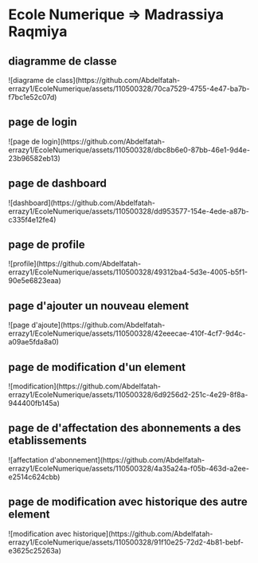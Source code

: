 
<h1>Ecole Numerique => Madrassiya Raqmiya</h1>
<h2>diagramme de classe</h2>
![diagrame de class](https://github.com/Abdelfatah-errazy1/EcoleNumerique/assets/110500328/70ca7529-4755-4e47-ba7b-f7bc1e52c07d)

<h2>page de login </h2>
![page de login](https://github.com/Abdelfatah-errazy1/EcoleNumerique/assets/110500328/dbc8b6e0-87bb-46e1-9d4e-23b96582eb13)
<h2>page de dashboard </h2>
![dashboard](https://github.com/Abdelfatah-errazy1/EcoleNumerique/assets/110500328/dd953577-154e-4ede-a87b-c335f4e12fe4)
<h2>page de profile</h2>
![profile](https://github.com/Abdelfatah-errazy1/EcoleNumerique/assets/110500328/49312ba4-5d3e-4005-b5f1-90e5e6823eaa)
<h2>page d'ajouter un nouveau element</h2>
![page d'ajoute](https://github.com/Abdelfatah-errazy1/EcoleNumerique/assets/110500328/42eeecae-410f-4cf7-9d4c-a09ae5fda8a0)
<h2>page de modification d'un element</h2>
![modification](https://github.com/Abdelfatah-errazy1/EcoleNumerique/assets/110500328/6d9256d2-251c-4e29-8f8a-944400fb145a)
<h2>page de d'affectation des abonnements a des etablissements</h2>
![affectation d'abonnement](https://github.com/Abdelfatah-errazy1/EcoleNumerique/assets/110500328/4a35a24a-f05b-463d-a2ee-e2514c624cbb)

<h2>page de modification avec historique des autre element</h2>
![modification avec historique](https://github.com/Abdelfatah-errazy1/EcoleNumerique/assets/110500328/91f10e25-72d2-4b81-bebf-e3625c25263a)
